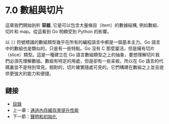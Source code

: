 # 7.0 數組與切片

這章我們開始剖析 **容器**, 它是可以包含大量條目（item）的數據結構, 例如數組、切片和 map。從這看到 Go 明顯受到 Python 的影響。

以 `[]` 符號標識的數組類型幾乎在所有的編程語言中都是一個基本主力。Go 語言中的數組也是類似的，只是有一些特點。Go 沒有 C 那麼靈活，但是擁有切片（slice）類型。這是一種建立在 Go 語言數組類型之上的抽象，要想理解切片我們必須先理解數組。數組有特定的用處，但是卻有一些呆板，所以在 Go 語言的代碼裏並不是特別常見。相對的，切片確實隨處可見的。它們構建在數組之上並且提供更強大的能力和便捷。

## 鏈接

- [目錄](directory.md)
- 上一章：[通過內存緩存來提升性能](06.12.md)
- 下一節：[聲明和初始化](07.1.md)
